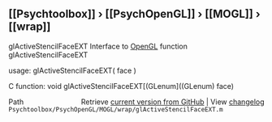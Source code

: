 ## [[Psychtoolbox]] &#8250; [[PsychOpenGL]] &#8250; [[MOGL]] &#8250; [[wrap]]

glActiveStencilFaceEXT  Interface to [OpenGL](OpenGL) function glActiveStencilFaceEXT  
  
usage:  glActiveStencilFaceEXT( face )  
  
C function:  void glActiveStencilFaceEXT[(GLenum]((GLenum) face)  




<div class="code_header" style="text-align:right;">
  <span style="float:left;">Path&nbsp;&nbsp;</span> <span class="counter">Retrieve <a href=
  "https://raw.github.com/Psychtoolbox-3/Psychtoolbox-3/beta/Psychtoolbox/PsychOpenGL/MOGL/wrap/glActiveStencilFaceEXT.m">current version from GitHub</a> | View <a href=
  "https://github.com/Psychtoolbox-3/Psychtoolbox-3/commits/beta/Psychtoolbox/PsychOpenGL/MOGL/wrap/glActiveStencilFaceEXT.m">changelog</a></span>
</div>
<div class="code">
  <code>Psychtoolbox/PsychOpenGL/MOGL/wrap/glActiveStencilFaceEXT.m</code>
</div>

